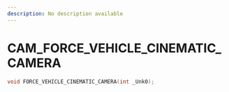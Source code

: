 ```yaml
---
description: No description available 
---
```


# CAM\_FORCE_VEHICLE_CINEMATIC_CAMERA

```cpp
void FORCE_VEHICLE_CINEMATIC_CAMERA(int _Unk0);
```